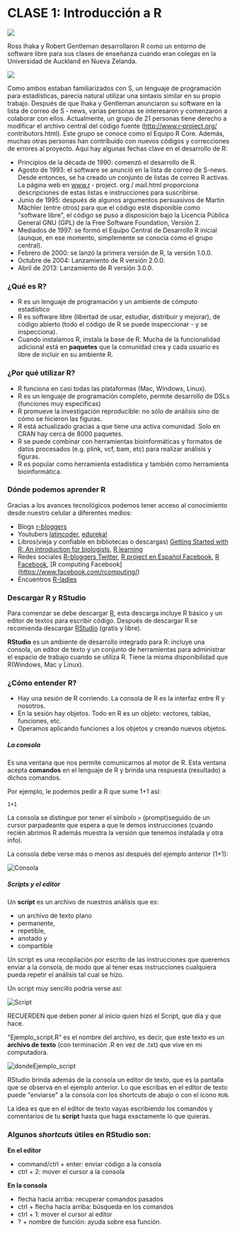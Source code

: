 # CLASE 1: Introducción a R 

![](../Imagenes/Creadores-de-R-Software-Robert-Gentleman-y-Ross-Ihaka.png)

Ross Ihaka y Robert Gentleman desarrollaron R como un entorno de software libre para sus clases de enseñanza cuando eran colegas en la Universidad de Auckland en Nueva Zelanda. 

![](../Imagenes/university-of-auckland-nz.png)

Como ambos estaban familiarizados con S, un lenguaje de programación para estadísticas, parecía natural utilizar una sintaxis similar en su propio trabajo. Después de que Ihaka y Gentleman anunciaron su software en la lista de correo de S ‐ news, varias personas se interesaron y comenzaron a colaborar con ellos.
Actualmente, un grupo de 21 personas tiene derecho a modificar el archivo central del código fuente (http://www.r‐project.org/ contributors.html). Este grupo se conoce como el Equipo R Core. Además, muchas otras personas han contribuido con nuevos códigos y correcciones de errores al proyecto.
Aquí hay algunas fechas clave en el desarrollo de R:

* Principios de la década de 1990: comenzó el desarrollo de R.
* Agosto de 1993: el software se anunció en la lista de correo de S-news. Desde entonces, se ha creado un conjunto de listas de correo R activas. La página web en www.r ‐ project. org / mail.html proporciona descripciones
de estas listas e instrucciones para suscribirse. 
* Junio ​​de 1995: después de algunos argumentos persuasivos de Martin Mächler (entre otros) para que el código esté disponible como "software libre", el código se puso a disposición bajo la Licencia Pública General GNU (GPL) de la Free Software Foundation, Versión 2.
* Mediados de 1997: se formó el Equipo Central de Desarrollo R inicial (aunque, en ese momento, simplemente se conocía como el grupo central).
* Febrero de 2000: se lanzó la primera versión de R, la versión 1.0.0.
* Octubre de 2004: Lanzamiento de R versión 2.0.0.
* Abril de 2013: Lanzamiento de R versión 3.0.0.



### ¿Qué es R?

* R es un lenguaje de programación y un ambiente de cómputo estadístico
* R es software libre (libertad de usar, estudiar, distribuir y mejorar), de código abierto (todo el código de R se puede inspeccionar - y se inspecciona).
* Cuando instalamos R, instala la base de R. Mucha de la funcionalidad adicional está en **paquetes** que la comunidad crea y cada usuario es libre de incluir en su ambiente R.

### ¿Por qué utilizar R?
* R funciona en casi todas las plataformas (Mac, Windows, Linux).
* R es un lenguaje de programación completo, permite desarrollo de DSLs (funciones muy específicas)
* R promueve la investigación reproducible: no sólo de análisis sino de cómo se hicieron las figuras.
* R está actualizado gracias a que tiene una activa comunidad. Solo en CRAN hay cerca de 8000 paquetes.
* R se puede combinar con herramientas bioinformáticas y formatos de datos procesados (e.g. plink, vcf, bam, etc) para realizar análisis y figuras.
* R es popular como herramienta estadística y también como herramienta bioinformática.

### Dónde podemos aprender R

Gracias a los avances tecnológicos podemos tener acceso al conocimiento desde nuestro celular a diferentes medios:

* Blogs [r-bloggers](https://www.r-bloggers.com)
* Youtubers [latincoder](https://www.youtube.com/watch?v=S9u8JGJr2OY), [edureka!](https://www.youtube.com/watch?v=fDRa82lxzaU)
* Libros(vieja y confiable en bibliotecas o descargas) [Getting Started with R: An introduction for biologists](https://www.amazon.es/Getting-Started-R-introduction-biologists/dp/0199601623), [R learning](https://www.amazon.es/Learning-R-Richard-Cotton/dp/1449357105/ref=sr_1_8?s=foreign-books&ie=UTF8&qid=1530909258&sr=1-8&keywords=R+programming)
* Redes sociales [R-bloggers Twitter](https://twitter.com/rbloggers?lang=es), [R project en Español Facebook](https://www.facebook.com/groups/rprojectsp/about/), [R Facebook](https://www.facebook.com/Rprogrammingfun/), [R computing Facebook] (https://www.facebook.com/rcomputing/)
* Encuentros [R-ladies](https://www.meetup.com/es/rladiescdmx/)



### Descargar R y RStudio

Para comenzar se debe descargar [R](https://cran.r-project.org), esta descarga incluye R básico y un editor de textos para escribir código. Después de descargar R se recomienda descargar [RStudio](https://www.rstudio.com/products/rstudio/download/) (gratis y libre).

**RStudio** es un ambiente de desarrollo integrado para R: incluye una consola, un editor de texto y un conjunto de herramientas para administrar el espacio de trabajo cuando se  utiliza R. Tiene la misma disponibilidad que R(Windows, Mac y Linux).


### ¿Cómo entender R?
* Hay una sesión de R corriendo. La consola de R es la interfaz entre R y nosotros.
* En la sesión hay objetos. Todo en R es un objeto: vectores, tablas,  funciones, etc.
* Operamos aplicando funciones a los objetos y creando nuevos objetos.

##### La consola
Es una ventana que nos permite comunicarnos al motor de R. Esta ventana acepta **comandos** en el lenguaje de R y brinda una respuesta (resultado) a dichos comandos.


Por ejemplo, le podemos pedir a R que sume 1+1 así:

```
1+1
```    

La consola se distingue por tener el símbolo `>` (prompt)seguido de un cursor parpadeante que espera a que le demos instrucciones (cuando recién abrimos R además muestra la versión que tenemos instalada y otra info).

La consola debe verse más o menos así después del ejemplo anterior (1+1):

![Consola](Consola.PNG)


##### Scripts y el editor

Un **script** es un archivo de nuestros análisis que es:

* un archivo de texto plano
* permanente,
* repetible,
* anotado y
* compartible


Un script es una recopilación por escrito de las instrucciones que queremos enviar a la consola, de modo que al tener esas instrucciones cualquiera pueda repetir el análisis tal cual se hizo.

Un script muy sencillo podría verse así:

![Script](Script.PNG)


RECUERDEN que deben poner al inicio quien hizó el Script, que día y que hace.

"Ejemplo_script.R" es el nombre del archivo, es decir, que este texto es un **archivo de texto** (con terminación .R en vez de .txt) que vive en mi computadora.

![dondeEjemplo_script](dondeEjemplo_script.PNG)

RStudio brinda además de la consola un editor de texto, que es la pantalla que se observa en el ejemplo anterior. Lo que escribas en el editor de texto puede "enviarse" a la consola con los shortcuts de abajo o con el ícono `RUN`.

La idea es que en el editor de texto vayas escribiendo los comandos y comentarios de tu **script** hasta que haga exactamente lo que quieras.


### Algunos _shortcuts_ útiles en RStudio son:

**En el editor**  

* command/ctrl + enter: enviar código a la consola  
* ctrl + 2: mover el cursor a la consola

**En la consola**  

* flecha hacia arriba: recuperar comandos pasados  
* ctrl + flecha hacia arriba: búsqueda en los comandos  
* ctrl + 1: mover el cursor al editor  
* ? + nombre de función: ayuda sobre esa función.
